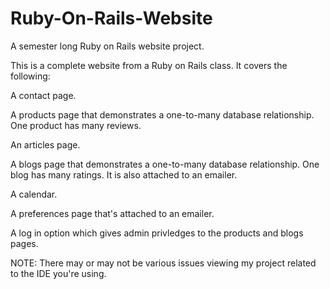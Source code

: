 # Ruby-On-Rails-Website
A semester long Ruby on Rails website project.

This is a complete website from a Ruby on Rails class.  It covers the following:

A contact page.

A products page that demonstrates a one-to-many database relationship.  One product has many reviews.

An articles page.

A blogs page that demonstrates a one-to-many database relationship.  One blog has many ratings.  It is also attached to an emailer.

A calendar.

A preferences page that's attached to an emailer.

A log in option which gives admin privledges to the products and blogs pages. 

NOTE:  There may or may not be various issues viewing my project related to the IDE you're using.

